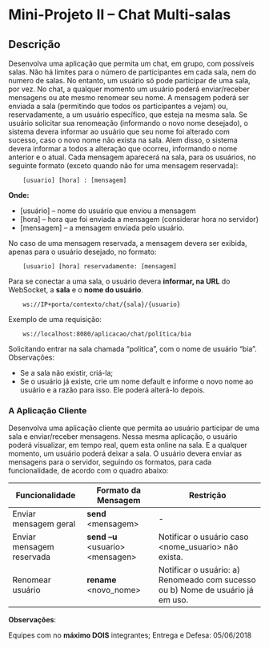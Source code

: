 # Mini-Projeto II – Chat Multi-salas
## Descrição

Desenvolva uma aplicação que permita um chat, em grupo, com possíveis salas. Não há limites para o número de participantes em cada sala, nem do numero de salas. No entanto, um usuário só pode participar de uma sala, por vez. 
No chat, a qualquer momento um usuário poderá enviar/receber mensagens ou ate mesmo renomear seu nome. A mensagem poderá ser enviada a sala (permitindo que todos os participantes a vejam) ou, reservadamente, a um usuário específico, que esteja na mesma sala. Se usuário solicitar sua renomeação (informando o novo nome desejado), o sistema devera informar ao usuário que seu nome foi alterado com sucesso, caso o novo nome não exista na sala. Alem disso, o sistema devera informar a todos a alteração que ocorreu, informando o nome anterior e o atual. 
Cada mensagem aparecerá na sala, para os usuários, no seguinte formato (exceto quando não for uma mensagem reservada):

		[usuario] [hora] : [mensagem] 
**Onde:**

 -  [usuário] – nome do usuário que enviou a mensagem 
 -  [hora] – hora que foi enviada a mensagem (considerar hora no servidor) 
 -  [mensagem] – a mensagem enviada pelo usuário.

 No caso de uma mensagem reservada, a mensagem devera ser exibida, apenas para o usuário desejado, no formato: 
		
		[usuario] [hora] reservadamente: [mensagem]

Para se conectar a uma sala, o usuário devera **informar, na URL** do WebSocket, a **sala** e o **nome do usuário**. 		

		ws://IP+porta/contexto/chat/{sala}/{usuario} 

Exemplo de uma requisição: 

		ws://localhost:8080/aplicacao/chat/política/bia

Solicitando entrar na sala chamada “politica”, com o nome de usuário “bia”. Observações:

 - Se a sala não existir, criá-la; 
 - Se o usuário já existe, crie um nome default e informe o novo nome ao usuário e a razão para isso. Ele poderá alterá-lo depois. 

### A Aplicação Cliente 

Desenvolva uma aplicação cliente que permita ao usuário participar de uma sala e enviar/receber mensagens. Nessa mesma aplicação, o usuário poderá visualizar, em tempo real, quem esta online na sala. E a qualquer momento, um usuário poderá deixar a sala. 
O usuário devera enviar as mensagens para o servidor, seguindo os formatos, para cada funcionalidade, de acordo com o quadro abaixo:

| Funcionalidade | Formato da Mensagem | Restrição
|--|--|--|
| Enviar mensagem geral |**send** \<mensagem\>| -
| Enviar mensagem reservada| **send –u** \<usuario\> \<mensagen\>| Notificar o usuário caso \<nome_usuario\> não exista.
| Renomear usuário | **rename** \<novo_nome\>| Notificar o usuário: a) Renomeado com sucesso ou b) Nome de usuário já em uso. |


**Observações**: 

Equipes com no **máximo DOIS** integrantes; 
Entrega e Defesa: 05/06/2018
